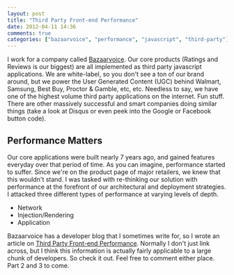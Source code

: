 ```yaml
---
layout: post
title: "Third Party Front-end Performance"
date: 2012-04-11 14:36
comments: true
categories: ["bazaarvoice", "performance", "javascript", "third-party"]
---
```


I work for a company called [Bazaarvoice](http://developer.bazaarvoice.com/). Our core products (Ratings and Reviews is our biggest) are all implemented as third party javascript applications. We are white-label, so you don't see a ton of our brand around, but we power the User Generated Content (UGC) behind Walmart, Samsung, Best Buy, Proctor & Gamble, etc, etc. Needless to say, we have one of the highest volume third party applications on the internet. Fun stuff. There are other massively successful and smart companies doing similar things (take a look at Disqus or even peek into the Google or Facebook button code).

## Performance Matters

Our core applications were built nearly 7 years ago, and gained features everyday over that period of time. As you can imagine, performance started to suffer. Since we're on the product page of major retailers, we knew that this wouldn't stand. I was tasked with re-thinking our solution with performance at the forefront of our architectural and deployment strategies. I attacked three different types of performance at varying levels of depth.

* Network
* Injection/Rendering
* Application

Bazaarvoice has a developer blog that I sometimes write for, so I wrote an article on [Third Party Front-end Performance](http://developer.bazaarvoice.com/third-party-front-end-performance-part-1). Normally I don't just link across, but I think this information is actually fairly applicable to a large chunk of developers. So check it out. Feel free to comment either place. Part 2 and 3 to come.
